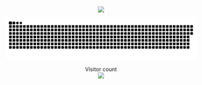 
<div align="center">
  <a href="#">
    <img height=200 align="center" src="https://my-stats-43gk.vercel.app/api?username=SophieWalden&show_icons=true&theme=radical&hide=issues,contribs&rank_icon=github&include_all_commits=true&card_width=150" />
  </a>
  
  
  
  <a href=#><img src="contributions.svg"></a>
  
  <p align="center">
    Visitor count<br>
    <img src="https://profile-counter.glitch.me/SophieWalden/count.svg" />
  </p>
</div>
